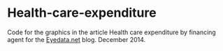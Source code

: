 Health-care-expenditure
=======================

Code for the graphics in the article Health care expenditure by financing agent for the [Eyedata.net](http://eyedata.net/index.php/blog) blog. December 2014.
